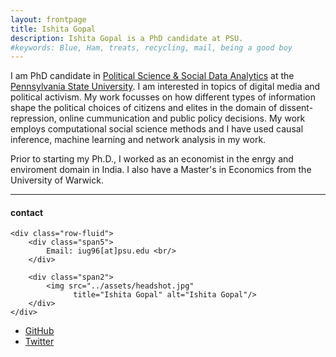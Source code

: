 ```yaml
---
layout: frontpage
title: Ishita Gopal
description: Ishita Gopal is a PhD candidate at PSU. 
#keywords: Blue, Ham, treats, recycling, mail, being a good boy
---
```


I am PhD candidate in <u>Political Science & Social Data Analytics</u> at the <u>Pennsylvania State University</u>. I am interested in topics of digital media and political activism. My work focusses on how different types of information shape the political choices of citizens and elites in the domain of dissent-repression, online cummunication and public policy decisions. My work employs computational social science methods and I have used causal inference, machine learning and network analysis in my work. 

Prior to starting my Ph.D., I worked as an economist in the enrgy and enviroment domain in India. I also have a Master's in Economics from the University of Warwick. 

<!--[curriculum vitae ![CV as pdf]({{ BASE_PATH }}/pages/icons16/pdf-icon.png)]({{ BASE_PATH }}/assets/CV.pdf)<br/>-->


---


<div class="container">
<h4><a name="contact"></a>contact</h4>

    <div class="row-fluid">
        <div class="span5">
            Email: iug96[at]psu.edu <br/>
        </div>

        <div class="span2">
            <img src="../assets/headshot.jpg"
                  title="Ishita Gopal" alt="Ishita Gopal"/>
        </div>
    </div>
</div>


<div class="navbar">
  <div class="navbar-inner">
      <ul class="nav">
          <li><a href="https://github.com/IshitaGopal">GitHub</a></li>
          <li><a href="https://twitter.com/izzigopal">Twitter </a></li>
      </ul>
  </div>
</div>